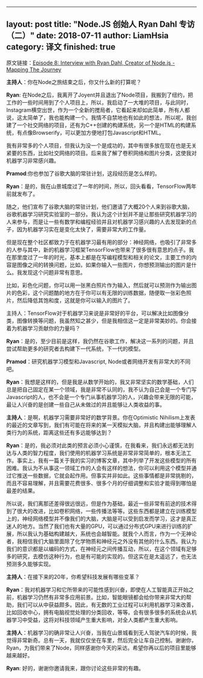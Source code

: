 
---
layout: post
title: "Node.JS 创始人 Ryan Dahl 专访（二）"
date: 2018-07-11
author: LiamHsia
category: 译文
finished: true
---


原文链接：[Episode 8: Interview with Ryan Dahl, Creator of Node.js - Mapping The Journey](https://www.mappingthejourney.com/single-post/2017/08/31/episode-8-interview-with-ryan-dahl-creator-of-nodejs/)

**主持人**：你在Node之旅结束之后，你又什么新的打算呢？

**Ryan**: 在Node之后，我离开了Joyent并且退出了Node项目，我搬到了纽约，把工作的一些时间用到了个人项目上，所以，我启动了一大堆的项目，与此同时，Instagram横空出世，作为一个全新的搅局者，它看起来却如此简单，所有人都说，这太简单了，我也能构建一个。我情不自禁地也有如此的想法，所以呢，我创建了一个社交网络的项目，还有为C++创建的构建系统，另一个是HTML的构建系统，有点像Browserify，可以更加方便地打包Javascript和HTML。

我有非常多的个人项目，但我认为没一个是成功的，其中有很多放在现在也是无关紧要的东西，比如社交网络的项目。后来我了解了卷积网络和图片分类，这使我对机器学习非常感兴趣。

**Pramod**:你也参加了谷歌大脑的常驻计划，这段经历是怎么样的。

**Ryan**：是的，我在山景城度过了一年的时间，所以，回头看看，TensorFlow两年前就发布了。

随之，他们宣布了谷歌大脑的常驻计划，他们邀请了大概20个人来到谷歌大脑，谷歌机器学习研究实验室的一部分。我认为这个计划并不是让那些研究机器学习的人来参与，而是让一些有数学和编程经验并且对机器学习感兴趣的人去发现新的点子，因为机器学习实在是变化太快了，需要非常大的工作量。

但是现在整个社区都致力于在机器学习最有用的部分：神经网络，也吸引了非常多的人参与其中，新的机器学习框架TensorFlow也带来了很多很有意思的点子。我在那里度过了一年的时光，基本上都是在写编程模型和相关的论文，主要工作的内容是图像之间的转换问题，比如，如果你输入一些图片，你想预测输出的图片是什么。我发现这个问题非常有意思。

比如，彩色化问题，你可以用一张黑白照片作为输入，然后就可以预测作为输出图片的色彩，这个问题酷的地方在于你可以有无限的训练数据，随便取一张彩色照片，然后降低其饱和度，这就是你可以输入的图片了。

主持人：TensorFlow对于机器学习来说是非常好的平台，可以解决比如图像分类，图像转换等问题，我虽然知之甚少，但是我相信这一定是非常美妙的。你会接着为机器学习贡献你的力量吗？

**Ryan**：是的，至少目前是这样，我仍然在谷歌工作，解决这一系列的问题，并且尝试帮助更多的研究者去构建下一代系统，下一代的模型。

**Pramod**：研究机器学习模型和Javascript, Node或者网络开发有非常大的不同吧。

**Ryan**：我想是这样的，但是我是从数学开始的，我又非常坚实的数学基础，人们总是把自己固定在某一个领域，我是非常不认同的，我不认为自己会是一个专门写Javascript的人，也不会是一个专门从事机器学习的人，兴趣会带来无限的可能，最让人兴奋的是创建一些自己从未做过的并且能够让人类收益的事。


**主持人**：是啊，机器学习需要非常好的数学背景。你在Optimistic Nihilism上发表的最近的文章写到，我们有可能在将来的某一天模拟大脑，并且构建出能够理解人类行为的系统，距离这些还有多远能够达到？

**Ryan**：是的，我必须对此类的预言必须小心谨慎，在我看来，我们永远都无法到达与人类的智力程度，我们使用的机器学习系统是非常非常简单的，根本无法工作。事实上，我有一篇关于我的实习的博客文章，其中列举了开发这些模型的所有困难。我认为不从事这一领域工作的人会有这样的想法，你可以利用这个模型并通过它推送一些数据，它就会起作用。但事实并非如此。这些事情都是非常挑剔的，而且不容易理解，并且需要花费很多、很多个月的仔细调整和实验才能得到哪怕是最差的结果。

所以说，我们离那还差得很远很远，但是作为基础，最近一些非常有前途的技术得到了很大的改进，比如卷积网络，一些传播法等等。这些东西都是建立在训练模型上的，神经网络模型并不像我们的大脑，大脑是可以受到启发而学习，这才是真正迷人的地方。当然了我们也有大量的GPU，可以通过分布式GPU来进行训练的扩展，所以我认为基础构建越大，系统也会越智能。就我个人而言，作为一个无神论者，我相信我们大脑里面除了化学物质和神经元之外没有其他的什么东西。我认为我们的意识都是以编码的方式，在神经元之间传播互动，所以，在这个领域有足够多的研究，去模仿这种行为，也是有可能的实现的。但这实在是太遥远了，也无法预测多久能够实现。


**主持人**：在接下来的20年，你希望科技发展有哪些变革？

**Ryan**：我对机器学习和它所带来的可能性感到兴奋，即使在人工智能真正开始之前，机器学习仍然有非常多应用前景。比如，智能眼镜都会给你带来非常大的帮助，我们可以从中获益颇多。因此，有无数的工业过程可以利用机器学习来改善，比如回收中心，拥有电脑视觉处理的分类回收，等等。会有很多很多的系统会从机器学习中受益，这将对科技领域产生重大影响，对全人类都产生重大影响。

**主持人**：机器学习的确非常让人兴奋，当我在山景城看到无人驾驶汽车的时候，我觉得非常新奇。总有一天，我就仅仅坐在车里，然后完全让车自己控制。谢谢你，Ryan，为我们带来了Node，同样感谢你今天的采访。希望你再以后的项目里能够越来越好。

**Ryan**: 好的，谢谢你邀请我来，跟你讨论这些非常的有趣。